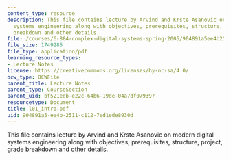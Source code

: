 ```yaml
---
content_type: resource
description: This file contains lecture by Arvind and Krste Asanovic on modern digital
  systems engineering along with objectives, prerequisites, structure, project, grade
  breakdown and other details.
file: /courses/6-884-complex-digital-systems-spring-2005/904891a5ee4b2511c1127ed1ede8930d_l01_intro.pdf
file_size: 1749285
file_type: application/pdf
learning_resource_types:
- Lecture Notes
license: https://creativecommons.org/licenses/by-nc-sa/4.0/
ocw_type: OCWFile
parent_title: Lecture Notes
parent_type: CourseSection
parent_uid: bf521edb-e22c-64b6-19de-04a7df079397
resourcetype: Document
title: l01_intro.pdf
uid: 904891a5-ee4b-2511-c112-7ed1ede8930d
---
```

This file contains lecture by Arvind and Krste Asanovic on modern digital systems engineering along with objectives, prerequisites, structure, project, grade breakdown and other details.